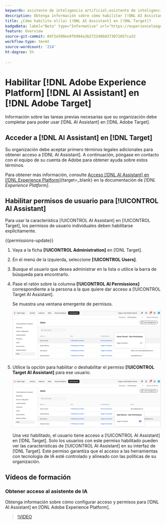 ```yaml
---
keywords: asistente de inteligencia artificial;asistente de inteligencia artificial
description: Obtenga información sobre cómo habilitar [!DNL AI Assistant] en[!DNL &#x200B; Adobe Target].
title: ¿Cómo habilito el(la) [!DNL AI Assistant] en [!DNL Target]?
badgeBeta: label="Beta" type="Informative" url="https://experienceleague.adobe.com/docs/target/using/introduction/intro.html?lang=es#beta newtab=true" tooltip="¿Qué son las funciones beta en  [!DNL Adobe Target]?"
feature: Overview
source-git-commit: 84f2e590ee9fb984a3b272240b0373072057ca32
workflow-type: tm+mt
source-wordcount: '214'
ht-degree: 5%

---
```


# Habilitar [!DNL Adobe Experience Platform] [!DNL AI Assistant] en [!DNL Adobe Target]

Información sobre las tareas previas necesarias que su organización debe completar para poder usar [!DNL AI Assistant] en [!DNL Adobe Target].

## Acceder a [!DNL AI Assistant] en [!DNL Target]

Su organización debe aceptar primero términos legales adicionales para obtener acceso a [!DNL AI Assistant]. A continuación, póngase en contacto con el equipo de su cuenta de Adobe para obtener ayuda sobre estos términos.

Para obtener más información, consulte [Acceso [!DNL AI Assistant] en [!DNL Experience Platform]](https://experienceleague.adobe.com/en/docs/experience-platform/ai-assistant/access){target=_blank} en la documentación de *[!DNL Experience Platform]*.

## Habilitar permisos de usuario para [!UICONTROL AI Assistant]

Para usar la característica [!UICONTROL AI Assistant] en [!UICONTROL Target], los permisos de usuario individuales deben habilitarse explícitamente.

{{permissions-update}}

1. Vaya a la ficha **[!UICONTROL Administration]** en [!DNL Target].
1. En el menú de la izquierda, seleccione **[!UICONTROL Users]**.
1. Busque el usuario que desea administrar en la lista o utilice la barra de búsqueda para encontrarlo.
1. Pase el ratón sobre la columna **[!UICONTROL AI Permissions]** correspondiente a la persona a la que quiere dar acceso a [!UICONTROL Target AI Assistant].

   Se muestra una ventana emergente de permisos.

   ![Configuración del Asistente de IA](/help/main/c-intro/assets/ai-pop-up2.png)

1. Utilice la opción para habilitar o deshabilitar el permiso **[!UICONTROL Target AI Assistant]** para ese usuario.

   ![Ventana emergente de permisos del Asistente de IA](/help/main/c-intro/assets/ai-pop-up.png)

   Una vez habilitado, el usuario tiene acceso a [!UICONTROL AI Assistant] en [!DNL Target]. Solo los usuarios con este permiso habilitado pueden ver las características de [!UICONTROL AI Assistant] en su interfaz de [!DNL Target]. Este permiso garantiza que el acceso a las herramientas con tecnología de IA esté controlado y alineado con las políticas de su organización.

## Vídeos de formación

### Obtener acceso al asistente de IA

Obtenga información sobre cómo configurar acceso y permisos para [!DNL AI Assistant] en [!DNL Adobe Experience Platform].

>[!VIDEO](https://video.tv.adobe.com/v/3436470/?learn=on&#x26;enablevpops)
